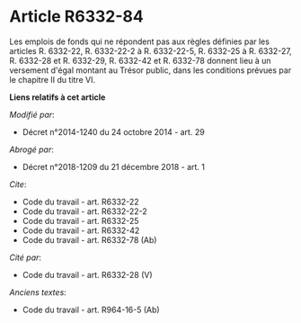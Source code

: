 # Article R6332-84

Les emplois de fonds qui ne répondent pas aux règles définies par les articles R. 6332-22, R. 6332-22-2 à R. 6332-22-5, R.
6332-25 à R. 6332-27, R. 6332-28 et R. 6332-29, R. 6332-42 et R. 6332-78 donnent lieu à un versement d'égal montant au Trésor
public, dans les conditions prévues par le chapitre II du titre VI.

**Liens relatifs à cet article**

_Modifié par_:

  - Décret n°2014-1240 du 24 octobre 2014 - art. 29

_Abrogé par_:

  - Décret n°2018-1209 du 21 décembre 2018 - art. 1

_Cite_:

  - Code du travail - art. R6332-22
  - Code du travail - art. R6332-22-2
  - Code du travail - art. R6332-25
  - Code du travail - art. R6332-42
  - Code du travail - art. R6332-78 (Ab)

_Cité par_:

  - Code du travail - art. R6332-28 (V)

_Anciens textes_:

  - Code du travail - art. R964-16-5 (Ab)
